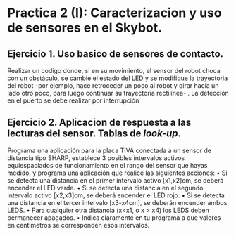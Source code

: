 # Practica 2 (I): Caracterizacion y uso de sensores en el Skybot.

## Ejercicio 1. Uso basico de sensores de contacto.

Realizar un codigo donde, si en su movimiento, el sensor del robot choca con un obstáculo, se cambie el estado del LED y se modifique la trayectoria del robot –por ejemplo, hace retroceder un poco al robot y girar hacia un lado otro poco, para luego continuar su trayectoria rectilínea- . La detección en el puerto se debe realizar por interrupción

## Ejercicio 2. Aplicacion de respuesta a las lecturas del sensor. Tablas de *look-up*.

Programa una aplicación para la placa TIVA conectada a un sensor de distancia tipo SHARP, establece 3 posibles intervalos activos equiespaciados de funcionamiento en el rango del sensor que hayas medido, y programa una aplicación que realice las siguientes acciones: 
• Si se detecta una distancia en el primer intervalo activo [x1,x2]cm, se deberá encender el LED verde.
• Si se detecta una distancia en el segundo intervalo activo [x2,x3]cm, se deberá encender el LED rojo.
• Si se detecta una distancia en el tercer intervalo [x3-x4cm], se deberán encender ambos LEDS.
• Para cualquier otra distancia (x<x1, o x > x4) los LEDS deben permanecer apagados.
• Indica claramente en tu programa a que valores en centimetros se corresponden esos intervalos.
